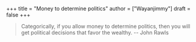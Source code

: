 +++
title = "Money to determine politics"
author = ["Wayanjimmy"]
draft = false
+++

> Categorically, if you allow money to determine politics, then you will get political decisions that favor the wealthy. -- John Rawls
